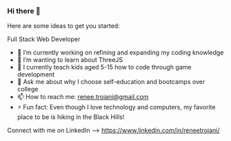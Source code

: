 ### Hi there 👋



Here are some ideas to get you started:

Full Stack Web Developer

- 🔭 I’m currently working on refining and expanding my coding knowledge
- 🌱 I’m wanting to learn about ThreeJS
- 👾 I currently teach kids aged 5-15 how to code through game development
- 💬 Ask me about why I choose self-education and bootcamps over college 
- 📫 How to reach me: renee.troiani@gmail.com
- ⚡ Fun fact: Even though I love technology and computers, my favorite place to be is hiking in the Black Hills!

Connect with me on LinkedIn --> https://www.linkedin.com/in/reneetroiani/
